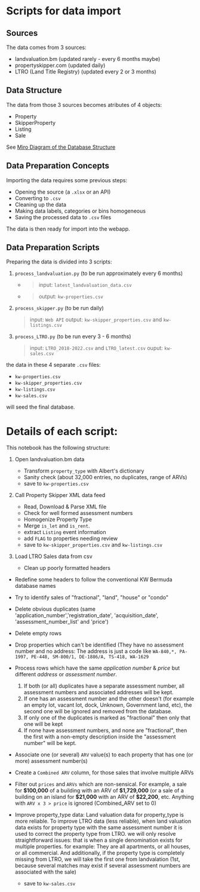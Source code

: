 # Scripts for data import

## Sources
The data comes from 3 sources:

- landvaluation.bm (updated rarely - every 6 months maybe)
- propertyskipper.com (updated daily)
- LTRO (Land Title Registry) (updated every 2 or 3 months)

## Data Structure
The data from those 3 sources becomes atributes of 4 objects:

- Property
- SkipperProperty
- Listing
- Sale

See [Miro Diagram of the Database Structure](https://miro.com/app/board/uXjVO49bdWA=/)

## Data Preparation Concepts

Importing the data requires some previous steps:

- Opening the source (a `.xlsx` or an API)
- Converting to `.csv`
- Cleaning up the data
- Making data labels, categories or bins homogeneous
- Saving the processed data to `.csv` files

The data is then ready for import into the webapp.

## Data Preparation Scripts

Preparing the data is divided into 3 scripts:

1. `process_landvaluation.py` (to be run approximately every 6 months)
    * > input: `latest_landvaluation_data.csv` 
	* > output: `kw-properties.csv`
	
2. `process_skipper.py` (to be run daily)
   > input: `Web API`
   > output: `kw-skipper_properties.csv` and `kw-listings.csv`

3. `process_LTRO.py` (to be run every 3 - 6 months)
   > input: `LTRO_2018-2022.csv` and `LTRO_latest.csv`
   > ouput: `kw-sales.csv`


the data in these 4 separate `.csv` files:
- `kw-properties.csv`
- `kw-skipper_properties.csv`
- `kw-listings.csv`
- `kw-sales.csv`

will seed the final database.

# Details of each script:

This notebook has the following structure:

1. Open landvaluation.bm data
   * Transform `property_type` with Albert's dictionary
   * Sanity check (about 32,000 entries, no duplicates, range of ARVs)
   * save to `kw-properties.csv`


2. Call Property Skipper XML data feed
    * Read, Download & Parse XML file
    * Check for well formed assessment numbers
    * Homogenize Property Type
    * Merge `is_let` and `is_rent`.
    * extract `Listing` event information
    * add `FLAG` to properties needing review
    * save to `kw-skipper_properties.csv` and `kw-listings.csv`

3. Load LTRO Sales data from csv

	- Clean up poorly formatted headers
- Redefine some headers to follow the conventional KW Bermuda database names
- Try to identify sales of "fractional", "land", "house" or "condo"
- Delete obvious duplicates (same 'application_number','registration_date', 'acquisition_date', 'assessment_number_list' and 'price')
- Delete empty rows
- Drop properties which can't be identified (They have no assessment number and no address:  The address is just a code like `WA-840,*, PA-1997, PE-448, SM-800/1, DE-1886/A, TS-418, WA-1629`

- Process rows which have the same *application number* & *price* but different *address* or *assessment number*.
    1. If both (or all) duplicates have a separate assessment number, all assessment numbers and associated addresses will be kept.
    2. If one has an assessment number and the other doesn't (for example an empty lot, vacant lot, dock, Unknown, Government land, etc), the second one will be ignored and removed from the database.
    3. If only one of the duplicates is marked as "fractional" then only that one will be kept
    4. If none have assessment numbers, and none are "fractional", then the first with a non-empty description inside the "assessment number" will be kept.

- Associate one (or several) `ARV` value(s) to each property that has one (or more) assessment number(s)
- Create a `Combined ARV` column, for those sales that involve multiple ARVs
- Filter out `prices` and `ARVs` which are non-sensical.  For example, a sale for **\$100,000** of a building with an ARV of **\$1,729,000** (or a sale of a building on an island for **\$21,000** with an ARV of **\$22,200**, etc.  Anything with `ARV x 3 > price` is ignored (Combined_ARV set to 0)
- Improve property_type data: Land valuation data for property_type is more reliable.  To improve LTRO data (less reliable), when land valuation data exists for property type with the same assessment number it is used to correct the property type from LTRO. we will only resolve straightforward issues: that is when a single denomination exists for multiple properties. for example: They are all apartments, or all houses, or all commercial.  And additionally, if the property type is completely missing from LTRO, we will take the first one from landvalation (1st, because several matches may exist if several assessment numbers are associated with the sale)
    * save to `kw-sales.csv`
  
